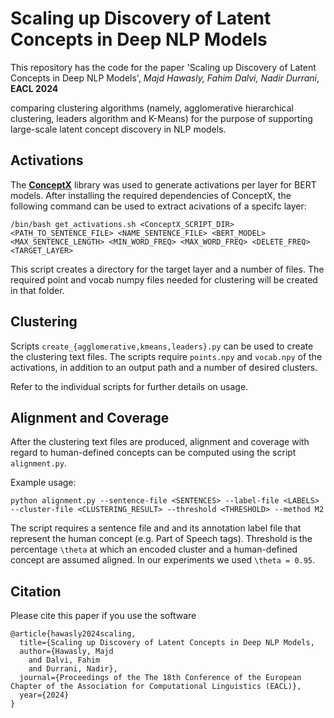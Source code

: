 # Scaling up Discovery of Latent Concepts in Deep NLP Models


This repository has the code for the paper 
'Scaling up Discovery of Latent Concepts in Deep NLP Models', *Majd Hawasly, Fahim Dalvi, Nadir Durrani*, **EACL 2024**

comparing clustering algorithms (namely, agglomerative hierarchical clustering, leaders algorithm and K-Means) for the purpose of supporting large-scale latent concept discovery in NLP models.



## Activations
The [**ConceptX**](https://github.com/hsajjad/ConceptX) library was used to generate activations per layer for BERT models. After installing the required dependencies of ConceptX, the following command can be used to extract acivations of a specifc layer:

```
/bin/bash get_activations.sh <ConceptX_SCRIPT_DIR> <PATH_TO_SENTENCE_FILE> <NAME_SENTENCE_FILE> <BERT_MODEL> <MAX_SENTENCE_LENGTH> <MIN_WORD_FREQ> <MAX_WORD_FREQ> <DELETE_FREQ> <TARGET_LAYER>
```

This script creates a directory for the target layer and a number of files. The required point and vocab numpy files needed for clustering will be created in that folder.


## Clustering

Scripts `create_{agglomerative,kmeans,leaders}.py` can be used to create the clustering text files.
The scripts require `points.npy` and `vocab.npy` of the activations, in addition to an output path and a number of desired clusters.

Refer to the individual scripts for further details on usage.



## Alignment and Coverage

After the clustering text files are produced, alignment and coverage with regard to human-defined concepts can be computed using the script `alignment.py`.

Example usage: 
```
python alignment.py --sentence-file <SENTENCES> --label-file <LABELS> --cluster-file <CLUSTERING_RESULT> --threshold <THRESHOLD> --method M2
```

The script requires a sentence file and and its annotation label file that represent the human concept (e.g. Part of Speech tags).
Threshold is the percentage `\theta` at which an encoded cluster and a human-defined concept are assumed aligned. In our experiments we used `\theta = 0.95`.

## Citation
Please cite this paper if you use the software
```
@article{hawasly2024scaling,
  title={Scaling up Discovery of Latent Concepts in Deep NLP Models,
  author={Hawasly, Majd
    and Dalvi, Fahim
    and Durrani, Nadir},
  journal={Proceedings of the The 18th Conference of the European Chapter of the Association for Computational Linguistics (EACL)},
  year={2024}
}
```
